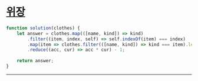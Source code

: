 # [위장](https://programmers.co.kr/learn/courses/30/lessons/42578)

```js
function solution(clothes) {
    let answer = clothes.map(([name, kind]) => kind)
        .filter((item, index, self) => self.indexOf(item) === index)
        .map(item => clothes.filter(([name, kind]) => kind === item).length + 1)
        .reduce((acc, cur) => acc * cur) - 1;
    
    return answer;
}
```

---